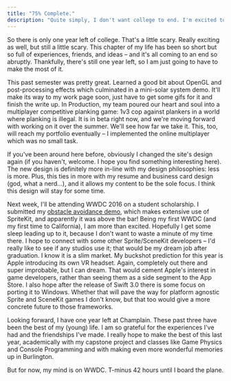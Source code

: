 ```yaml
---
title: "75% Complete."
description: "Quite simply, I don't want college to end. I'm excited to take the next step, but this next year will be special, and definitely will be cherished."
---
```


So there is only one year left of college. That's a little scary. Really exciting as well, but still a little scary. This chapter of my life has been so short but so full of experiences, friends, and ideas – and it's all coming to an end so abruptly. Thankfully, there's still one year left, so I am just going to have to make the most of it.

This past semester was pretty great. Learned a good bit about OpenGL and post-processing effects which culminated in a mini-solar system demo. It'll make its way to my work page soon, just have to get some gifs for it and finish the write up. In Production, my team poured our heart and soul into a multiplayer competitive planking game: 1v3 cop against plankers in a world where planking is illegal. It is in beta right now, and we're moving forward with working on it over the summer. We'll see how far we take it. This, too, will reach my portfolio eventually – I implemented the online multiplayer which was no small task.

If you've been around here before, obviously I changed the site's design again (if you haven't, welcome. I hope you find something interesting here). The new design is definitely more in-line with my design philosophies: less is more. Plus, this ties in more with my resume and business card design (god, what a nerd...), and it allows my content to be the sole focus. I think this design will stay for some time.

Next week, I'll be attending WWDC 2016 on a student scholarship. I submitted my [obstacle avoidance demo,](http://tyskwo.com/work/obstacle-avoidance-2015-swift/) which makes extensive use of SpriteKit, and apparently it was above the bar! Being my first WWDC (and my first time to California), I am more than excited. Hopefully I get some sleep leading up to it, because I don't want to waste a minute of my time there. I hope to connect with some other Sprite/SceneKit developers – I'd really like to see if any studios use it; that would be my dream job after graduation. I know it is a slim market. My buckshot prediction for this year is Apple introducing its own VR headset. Again, completely out there and super improbable, but I can dream. That would cement Apple's interest in game developers, rather than seeing them as a side segment to the App Store. I also hope after the release of Swift 3.0 there is some focus on porting it to Windows. Whether that will pave the way for platform agnostic Sprite and SceneKit games I don't know, but that too would give a more concrete future to those frameworks.

Looking forward, I have one year left at Champlain. These past three have been the best of my (young) life. I am so grateful for the experiences I've had and the friendships I've made. I really hope to make the best of this last year, academically with my capstone project and classes like Game Physics and Console Programming and with making even more wonderful memories up in Burlington.

But for now, my mind is on WWDC. T-minus 42 hours until I board the plane.
